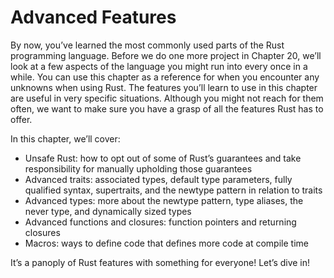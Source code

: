 # Advanced Features

By now, you’ve learned the most commonly used parts of the Rust programming
language. Before we do one more project in Chapter 20, we’ll look at a few
aspects of the language you might run into every once in a while. You can use
this chapter as a reference for when you encounter any unknowns when using
Rust. The features you’ll learn to use in this chapter are useful in very
specific situations. Although you might not reach for them often, we want to
make sure you have a grasp of all the features Rust has to offer.

In this chapter, we’ll cover:

* Unsafe Rust: how to opt out of some of Rust’s guarantees and take
  responsibility for manually upholding those guarantees
* Advanced traits: associated types, default type parameters, fully qualified
  syntax, supertraits, and the newtype pattern in relation to traits
* Advanced types: more about the newtype pattern, type aliases, the never type,
  and dynamically sized types
* Advanced functions and closures: function pointers and returning closures
* Macros: ways to define code that defines more code at compile time

It’s a panoply of Rust features with something for everyone! Let’s dive in!

